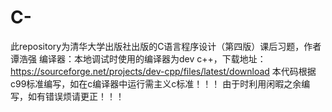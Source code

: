 # C-
此repository为清华大学出版社出版的C语言程序设计（第四版）课后习题，作者谭浩强
编译器：本地调试时使用的编译器为dev c++，下载地址：https://sourceforge.net/projects/dev-cpp/files/latest/download
本代码根据c99标准编写，如在c编译器中运行需主义c标准！！！
由于时利用闲暇之余编写，如有错误烦请更正！！！
